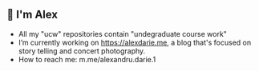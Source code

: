 ## 👋 I'm Alex

- All my "ucw" repositories contain "undegraduate course work"
- I’m currently working on https://alexdarie.me, a blog that's focused on story telling and concert photography.
- How to reach me: m.me/alexandru.darie.1 
